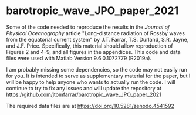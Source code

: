 # barotropic_wave_JPO_paper_2021
Some of the code needed to reproduce the results in the _Journal of Physical Oceanography_ article "Long-distance radiation of Rossby waves from the equatorial current system" by J.T. Farrar, T.S. Durland, S.R. Jayne, and J.F. Price.  Specifically, this material should allow reproduction of Figures 2 and 4-9, and all figures in the appendices.  This code and data files were used with Matlab Version 9.6.0.1072779 (R2019a).

I am probably missing some dependencies, so the code may not easily run for you.  It is intended to serve as supplementary material for the paper, but I will be happy to help anyone who wants to actually run the code.  I will continue to try to fix any issues and will update the repository at https://github.com/jtomfarrar/barotropic_wave_JPO_paper_2021

The required data files are at https://doi.org/10.5281/zenodo.4541592


